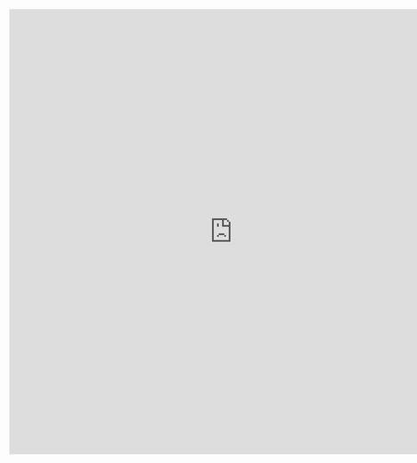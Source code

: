 <iframe 
src="https://analysis.feishu.cn/docs/doccnX8ZgSzVDwQyOO6G8RWEhRz?from=from_copylink" 
scrolling="no" 
border="0" 
frameborder="no" 
framespacing="0" 
allowfullscreen="true" 
height=800 
width=800> 
</iframe>